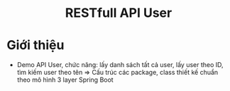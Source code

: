 # <p align="center">RESTfull API User</p>

# Giới thiệu
- Demo API User, chức năng: lấy danh sách tất cả user, lấy user theo ID, tìm kiếm user theo tên
=> Cấu trúc các package, class thiết kế chuẩn theo mô hình 3 layer Spring Boot